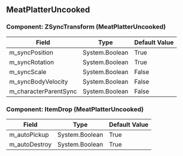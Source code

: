 ## MeatPlatterUncooked

### Component: ZSyncTransform (MeatPlatterUncooked)

|Field|Type|Default Value|
|---|---|---|
|m_syncPosition|System.Boolean|True|
|m_syncRotation|System.Boolean|True|
|m_syncScale|System.Boolean|False|
|m_syncBodyVelocity|System.Boolean|False|
|m_characterParentSync|System.Boolean|False|

### Component: ItemDrop (MeatPlatterUncooked)

|Field|Type|Default Value|
|---|---|---|
|m_autoPickup|System.Boolean|True|
|m_autoDestroy|System.Boolean|True|

